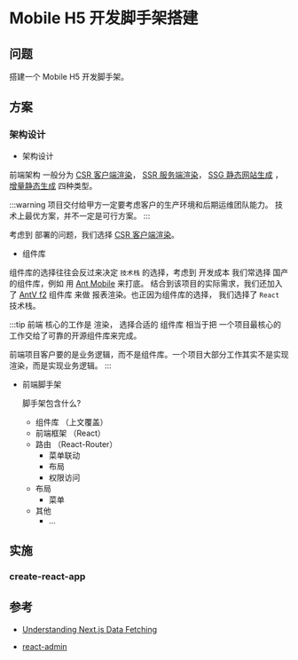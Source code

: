 # Mobile H5 开发脚手架搭建

## 问题

搭建一个 Mobile H5 开发脚手架。

## 方案

### 架构设计

- 架构设计

前端架构 一般分为 [CSR 客户端渲染]()， [SSR 服务端渲染]()， [SSG 静态网站生成]() ，[增量静态生成]() 四种类型。

:::warning
项目交付给甲方一定要考虑客户的生产环境和后期运维团队能力。 技术上最优方案，并不一定是可行方案。
:::

考虑到 部署的问题，我们选择 [CSR 客户端渲染]()。

- 组件库

组件库的选择往往会反过来决定 `技术栈` 的选择，考虑到 开发成本 我们常选择 国产的组件库，例如 用 [Ant Mobile](https://mobile.ant.design/zh) 来打底。 结合到该项目的实际需求，我们还加入了 [AntV f2](https://f2.antv.vision/zh) 组件库 来做 报表渲染。也正因为组件库的选择， 我们选择了 `React` 技术栈。

:::tip
前端 核心的工作是 渲染， 选择合适的 组件库 相当于把 一个项目最核心的工作交给了可靠的开源组件库来完成。

前端项目客户要的是业务逻辑，而不是组件库。一个项目大部分工作其实不是实现渲染，而是实现业务逻辑。
:::

- 前端脚手架

  脚手架包含什么?

  - 组件库 （上文覆盖）
  - 前端框架 （React）
  - 路由 （React-Router）
    - 菜单联动
    - 布局
    - 权限访问
  - 布局
    - 菜单
  - 其他
    - ...

## 实施

### create-react-app

## 参考

- [Understanding Next.js Data Fetching](https://theodorusclarence.com/blog/nextjs-fetch-method#csr-vs-ssr)

- [react-admin](https://github.com/marmelab/react-admin)
